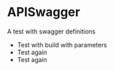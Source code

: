 # APISwagger
A test with swagger definitions 
- Test with build with parameters
- Test again
- Test again


